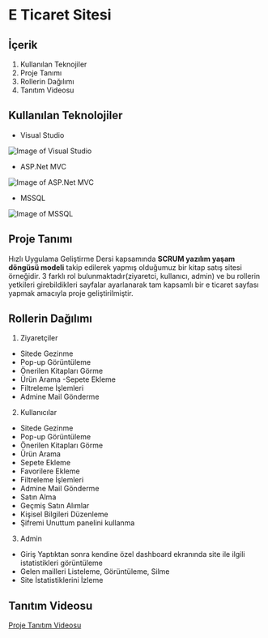 # E Ticaret Sitesi

## İçerik

1. Kullanılan Teknojiler
2. Proje Tanımı
3. Rollerin Dağılımı
4. Tanıtım Videosu

## Kullanılan Teknolojiler

 + Visual Studio

![Image of Visual Studio](https://www.usine-logicielle.org/wp-content/uploads/2017/12/Visual-pic.jpg "Visual Studio")

  + ASP.Net MVC

![Image of ASP.Net MVC](https://webmaster.kitchen/wp-content/uploads/asp-net-mvc.png "ASP.Net MVC")

  + MSSQL

![Image of MSSQL](https://www.pngarea.com/pngm/418/3133888_sql-png-microsoft-sql-server-logo-transparent-png.png "MSSQL")

## Proje Tanımı

Hızlı Uygulama Geliştirme Dersi kapsamında **SCRUM yazılım yaşam döngüsü modeli** takip edilerek yapmış olduğumuz bir kitap satış sitesi örneğidir. 3 farklı rol bulunmaktadır(ziyaretci, kullanıcı, admin) ve bu rollerin yetkileri girebildikleri sayfalar ayarlanarak tam kapsamlı bir e ticaret sayfası yapmak amacıyla proje geliştirilmiştir.

## Rollerin Dağılımı

1. Ziyaretçiler
  +  Sitede Gezinme 
  +  Pop-up Görüntüleme
  +  Önerilen Kitapları Görme 
  +  Ürün Arama -Sepete Ekleme 
  +  Filtreleme İşlemleri 
  +  Admine Mail Gönderme

2. Kullanıcılar
  + Sitede Gezinme 
  + Pop-up Görüntüleme 
  + Önerilen Kitapları Görme 
  + Ürün Arama 
  + Sepete Ekleme 
  + Favorilere Ekleme 
  + Filtreleme İşlemleri 
  + Admine Mail Gönderme 
  + Satın Alma 
  + Geçmiş Satın Alımlar 
  + Kişisel Bilgileri Düzenleme 
  + Şifremi Unuttum panelini kullanma

3. Admin
  + Giriş Yaptıktan sonra kendine özel dashboard ekranında site ile ilgili istatistikleri görüntüleme 
  + Gelen mailleri Listeleme, Görüntüleme, Silme
  + Site İstatistiklerini İzleme

## Tanıtım Videosu

[Proje Tanıtım Videosu](https://youtu.be/C4_-aroDb1E)
